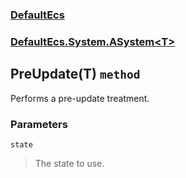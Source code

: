 ### [DefaultEcs](./DefaultEcs.md 'DefaultEcs')
### [DefaultEcs.System.ASystem&lt;T&gt;](./DefaultEcs-System-ASystem-T-.md 'DefaultEcs.System.ASystem&lt;T&gt;')
## PreUpdate(T) `method`
Performs a pre-update treatment.
### Parameters

<a name='DefaultEcs-System-ASystem-T--PreUpdate(T)-state'></a>
`state`
>The state to use.
